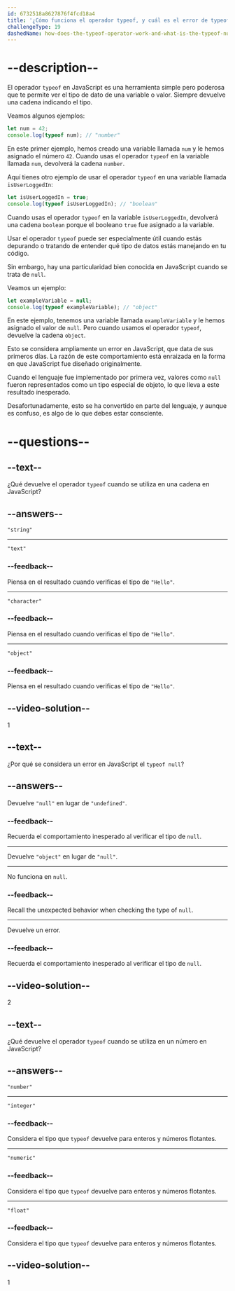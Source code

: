 ```yaml
---
id: 6732518a8627876f4fcd18a4
title: '¿Cómo funciona el operador typeof, y cuál es el error de typeof null en JavaScript?'
challengeType: 19
dashedName: how-does-the-typeof-operator-work-and-what-is-the-typeof-null-bug-in-javascript
---
```


# --description--

El operador `typeof` en JavaScript es una herramienta simple pero poderosa que te permite ver el tipo de dato de una variable o valor. Siempre devuelve una cadena indicando el tipo.

Veamos algunos ejemplos:

```js
let num = 42;
console.log(typeof num); // "number"
```

En este primer ejemplo, hemos creado una variable llamada `num` y le hemos asignado el número `42`. Cuando usas el operador `typeof` en la variable llamada `num`, devolverá la cadena `number`.

Aquí tienes otro ejemplo de usar el operador `typeof` en una variable llamada `isUserLoggedIn`:

```js
let isUserLoggedIn = true;
console.log(typeof isUserLoggedIn); // "boolean"
```

Cuando usas el operador `typeof` en la variable `isUserLoggedIn`, devolverá una cadena `boolean` porque el booleano `true` fue asignado a la variable.

Usar el operador `typeof` puede ser especialmente útil cuando estás depurando o tratando de entender qué tipo de datos estás manejando en tu código.

Sin embargo, hay una particularidad bien conocida en JavaScript cuando se trata de `null`.

Veamos un ejemplo:

```js
let exampleVariable = null;
console.log(typeof exampleVariable); // "object"
```

En este ejemplo, tenemos una variable llamada `exampleVariable` y le hemos asignado el valor de `null`. Pero cuando usamos el operador `typeof`, devuelve la cadena `object`.

Esto se considera ampliamente un error en JavaScript, que data de sus primeros días. La razón de este comportamiento está enraizada en la forma en que JavaScript fue diseñado originalmente.

Cuando el lenguaje fue implementado por primera vez, valores como `null` fueron representados como un tipo especial de objeto, lo que lleva a este resultado inesperado.

Desafortunadamente, esto se ha convertido en parte del lenguaje, y aunque es confuso, es algo de lo que debes estar consciente.

# --questions--

## --text--

¿Qué devuelve el operador `typeof` cuando se utiliza en una cadena en JavaScript?

## --answers--

`"string"`

---

`"text"`

### --feedback--

Piensa en el resultado cuando verificas el tipo de `"Hello"`.

---

`"character"`

### --feedback--

Piensa en el resultado cuando verificas el tipo de `"Hello"`.

---

`"object"`

### --feedback--

Piensa en el resultado cuando verificas el tipo de `"Hello"`.

## --video-solution--

1

## --text--

¿Por qué se considera un error en JavaScript el `typeof null`?

## --answers--

Devuelve `"null"` en lugar de `"undefined"`.

### --feedback--

Recuerda el comportamiento inesperado al verificar el tipo de `null`.

---

Devuelve `"object"` en lugar de `"null"`.

---

No funciona en `null`.

### --feedback--

Recall the unexpected behavior when checking the type of `null`.

---

Devuelve un error.

### --feedback--

Recuerda el comportamiento inesperado al verificar el tipo de `null`.

## --video-solution--

2

## --text--

¿Qué devuelve el operador `typeof` cuando se utiliza en un número en JavaScript?

## --answers--

`"number"`

---

`"integer"`

### --feedback--

Considera el tipo que `typeof` devuelve para enteros y números flotantes.

---

`"numeric"`

### --feedback--

Considera el tipo que `typeof` devuelve para enteros y números flotantes.

---

`"float"`

### --feedback--

Considera el tipo que `typeof` devuelve para enteros y números flotantes.

## --video-solution--

1
